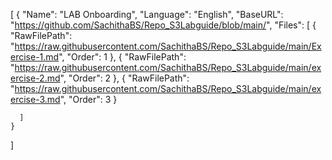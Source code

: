 [
    {
      "Name": "LAB Onboarding",
      "Language": "English",
      "BaseURL": "https://github.com/SachithaBS/Repo_S3Labguide/blob/main/",
      "Files": [
        {
          "RawFilePath": "https://raw.githubusercontent.com/SachithaBS/Repo_S3Labguide/main/Exercise-1.md",
          "Order": 1
        },
        {
          "RawFilePath": "https://raw.githubusercontent.com/SachithaBS/Repo_S3Labguide/main/exercise-2.md",
          "Order": 2
        },
        {
          "RawFilePath": "https://raw.githubusercontent.com/SachithaBS/Repo_S3Labguide/main/exercise-3.md",
            "Order": 3
        }
        
      ]
    }
  ]
